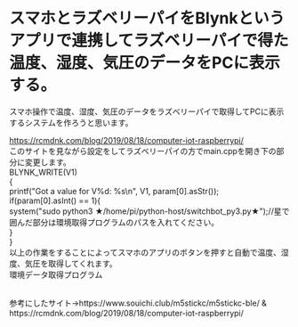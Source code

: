 # スマホとラズベリーパイをBlynkというアプリで連携してラズベリーパイで得た温度、湿度、気圧のデータをPCに表示する。
スマホ操作で温度、湿度、気圧のデータをラズベリーパイで取得してPCに表示するシステムを作ろうと思います。


https://rcmdnk.com/blog/2019/08/18/computer-iot-raspberrypi/
<br>
このサイトを見ながら設定をしてラズベリーパイの方でmain.cppを開き下の部分に変更します。
<br>
BLYNK_WRITE(V1)
<br>
{
<br>
    printf("Got a value for V%d: %s\n", V1, param[0].asStr());
<br>
    if(param[0].asInt() == 1){
<br>
      system("sudo python3 ★/home/pi/python-host/switchbot_py3.py★");//星で囲んだ部分は環境取得プログラムのパスを入れてください。
<br>
    }
<br>
}
<br>
以上の作業をすることによってスマホのアプリのボタンを押すと自動で温度、湿度、気圧を取得してくれます。
<br>
環境データ取得プログラム

<br>
参考にしたサイト→https://www.souichi.club/m5stickc/m5stickc-ble/ & https://rcmdnk.com/blog/2019/08/18/computer-iot-raspberrypi/
